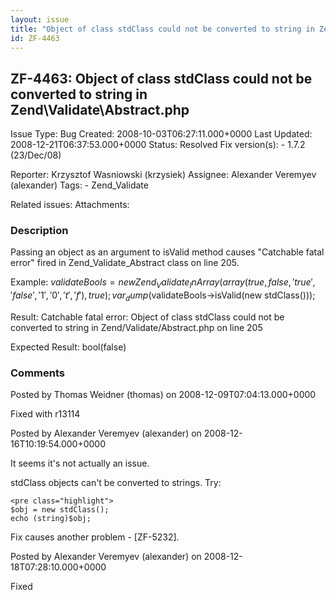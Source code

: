 ```yaml
---
layout: issue
title: "Object of class stdClass could not be converted to string in Zend\Validate\Abstract.php"
id: ZF-4463
---
```


ZF-4463: Object of class stdClass could not be converted to string in Zend\\Validate\\Abstract.php
--------------------------------------------------------------------------------------------------

 Issue Type: Bug Created: 2008-10-03T06:27:11.000+0000 Last Updated: 2008-12-21T06:37:53.000+0000 Status: Resolved Fix version(s): - 1.7.2 (23/Dec/08)
 
 Reporter:  Krzysztof Wasniowski (krzysiek)  Assignee:  Alexander Veremyev (alexander)  Tags: - Zend\_Validate
 
 Related issues: 
 Attachments: 
### Description

Passing an object as an argument to isValid method causes "Catchable fatal error" fired in Zend\_Validate\_Abstract class on line 205.

Example:     $validateBools = new Zend_Validate_InArray(array( true, false, 'true', 'false', '1', '0', 't', 'f'), true);
    var_dump($validateBools->isValid(new stdClass()));

Result: Catchable fatal error: Object of class stdClass could not be converted to string in Zend/Validate/Abstract.php on line 205

Expected Result: bool(false)

 

 

### Comments

Posted by Thomas Weidner (thomas) on 2008-12-09T07:04:13.000+0000

Fixed with r13114

 

 

Posted by Alexander Veremyev (alexander) on 2008-12-16T10:19:54.000+0000

It seems it's not actually an issue.

stdClass objects can't be converted to strings. Try:

 
    <pre class="highlight">
    $obj = new stdClass();
    echo (string)$obj;


Fix causes another problem - [ZF-5232].

 

 

Posted by Alexander Veremyev (alexander) on 2008-12-18T07:28:10.000+0000

Fixed

 

 